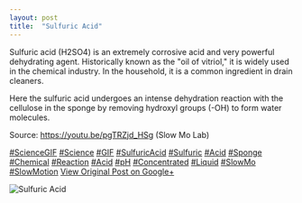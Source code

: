 ```yaml
---
layout: post
title:  "Sulfuric Acid"
---
```


Sulfuric acid (H2SO4) is an extremely corrosive acid and very powerful dehydrating agent. Historically known as the "oil of vitriol," it is widely used in the chemical industry. In the household, it is a common ingredient in drain cleaners.  
  
Here the sulfuric acid undergoes an intense dehydration reaction with the cellulose in the sponge by removing hydroxyl groups (-OH) to form water molecules.  
  
Source: <https://youtu.be/pgTRZjd_HSg> (Slow Mo Lab)  
  
[#ScienceGIF](https://plus.google.com/s/%23ScienceGIF/posts) [#Science](https://plus.google.com/s/%23Science/posts) [#GIF](https://plus.google.com/s/%23GIF/posts) [#SulfuricAcid](https://plus.google.com/s/%23SulfuricAcid/posts) [#Sulfuric](https://plus.google.com/s/%23Sulfuric/posts) [#Acid](https://plus.google.com/s/%23Acid/posts) [#Sponge](https://plus.google.com/s/%23Sponge/posts) [#Chemical](https://plus.google.com/s/%23Chemical/posts) [#Reaction](https://plus.google.com/s/%23Reaction/posts) [#Acid](https://plus.google.com/s/%23Acid/posts) [#pH](https://plus.google.com/s/%23pH/posts) [#Concentrated](https://plus.google.com/s/%23Concentrated/posts) [#Liquid](https://plus.google.com/s/%23Liquid/posts) [#SlowMo](https://plus.google.com/s/%23SlowMo/posts) [#SlowMotion](https://plus.google.com/s/%23SlowMotion/posts)
[View Original Post on Google+](https://plus.google.com/+ColinSullender/posts/dB6NEhABYpL)

![Sulfuric Acid](https://i.imgur.com/vSgLwlt.gif)
